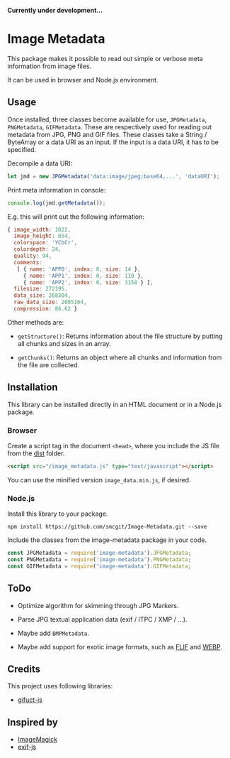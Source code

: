 **Currently under development...**

# Image Metadata

This package makes it possible to read out simple or verbose meta information from image files.

It can be used in browser and Node.js environment.

## Usage

Once installed, three classes become available for use, `JPGMetadata`, `PNGMetadata`, `GIFMetadata`. These are respectively used for reading out metadata from JPG, PNG and GIF files. These classes take a String / ByteArray or a data URI as an input. If the input is a data URI, it has to be specified.

Decompile a data URI:

```javascript
let jmd = new JPGMetadata('data:image/jpeg;base64,...', 'dataURI');
```

Print meta information in console:

```javascript
console.log(jmd.getMetadata());
```

E.g. this will print out the following information:

```javascript
{ image_width: 1022,
  image_height: 654,
  colorspace: 'YCbCr',
  colordepth: 24,
  quality: 94,
  comments: 
   [ { name: 'APP0', index: 0, size: 14 },
     { name: 'APP1', index: 0, size: 110 },
     { name: 'APP2', index: 0, size: 3158 } ],
  filesize: 272195,
  data_size: 268304,
  raw_data_size: 2005164,
  compression: 86.62 }
```

Other methods are:

* `getStructure()`: Returns information about the file structure by putting all chunks and sizes in an array.

* `getChunks()`: Returns an object where all chunks and information from the file are collected.

## Installation

This library can be installed directly in an HTML document or in a Node.js package.

### Browser

Create a script tag in the document `<head>`, where you include the JS file from the [dist](https://github.com/smcgit/Image-Metadata/tree/master/dist) folder.

```html
<script src="/image_metadata.js" type="text/javascript"></script>
```

You can use the minified version `image_data.min.js`, if desired.

### Node.js

Install this library to your package.

```
npm install https://github.com/smcgit/Image-Metadata.git --save
```

Include the classes from the image-metadata package in your code.

```javascript
const JPGMetadata = require('image-metadata').JPGMetadata;
const PNGMetadata = require('image-metadata').PNGMetadata;
const GIFMetadata = require('image-metadata').GIFMetadata;
```

## ToDo

* Optimize algorithm for skimming through JPG Markers.

* Parse JPG textual application data (exif / ITPC / XMP / ...).

* Maybe add `BMPMetadata`.

* Maybe add support for exotic image formats, such as [FLIF](http://flif.info/) and [WEBP](https://developers.google.com/speed/webp/).

## Credits

This project uses following libraries:

* [gifuct-js](https://github.com/matt-way/gifuct-js)

## Inspired by

* [ImageMagick](https://github.com/ImageMagick/ImageMagick)
* [exif-js](https://github.com/exif-js/exif-js)
